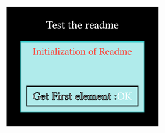 ![Introductory PDF](https://raw.githubusercontent.com/LucasLrye/readme_typst/refs/heads/assets/README.svg)